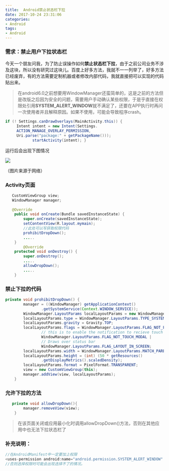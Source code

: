 ```yaml
---
title:  Android禁止状态栏下拉
date: 2017-10-24 23:31:06
categories:
- Android
tags:
- Android
---
```


### 需求：禁止用户下拉状态栏
今天一个朋友问我，为了防止误操作如何**禁止状态栏下拉**，由于之前公司业务不涉及这块，所以没有研究过这块儿。百度上好多方法，我就不一一列举了，好多方法已经废弃，有的方法需要定制机器或者修改内部代码，我就直接把可以实现的代码贴出来。

>在android6.0之前想要用WindowManager还蛮简单的，这是之前的方法但是改版之后因为安全的问题，需要用户手动确认某些权限，于是乎直接在权限处引用**SYSTEM\_ALERT\_WINDOW**就不满足了，还要在APP执行时再问一次使用者并且解释原因。如果不使用，可能会导致程序crash。

```java
if (! Settings.canDrawOverlays(MainActivity.this)) {
     Intent intent = new Intent(Settings.
     ACTION_MANAGE_OVERLAY_PERMISSION,
     Uri.parse("package:" + getPackageName()));
            startActivity(intent); }
```

运行后会出现下图情况

![](http://img.blog.csdn.net/20160727165127868)

（图片来源于网络）

### Activity页面
```java
   CustomViewGroup view;
   WindowManager manager;
   
   @Override
    public void onCreate(Bundle savedInstanceState) {
        super.onCreate(savedInstanceState);
        setContentView(R.layout.mymain);
   		//此处可以写获取权限代码
        prohibitDropDown();
        .....
    }
        @Override
    protected void onDestroy() {
        super.onDestroy();
        .....
        allowDropDown();
        .....
    }
```

### 禁止下拉的代码
```java
private void prohibitDropDown() {
        manager = ((WindowManager) getApplicationContext()
                .getSystemService(Context.WINDOW_SERVICE));
        WindowManager.LayoutParams localLayoutParams = new WindowManager.LayoutParams();
        localLayoutParams.type = WindowManager.LayoutParams.TYPE_SYSTEM_ERROR;
        localLayoutParams.gravity = Gravity.TOP;
        localLayoutParams.flags = WindowManager.LayoutParams.FLAG_NOT_FOCUSABLE|
                // this is to enable the notification to recieve touch events
                WindowManager.LayoutParams.FLAG_NOT_TOUCH_MODAL |
                // Draws over status bar
                WindowManager.LayoutParams.FLAG_LAYOUT_IN_SCREEN;
        localLayoutParams.width = WindowManager.LayoutParams.MATCH_PARENT;
        localLayoutParams.height = (int) (50 * getResources()
                .getDisplayMetrics().scaledDensity);
        localLayoutParams.format = PixelFormat.TRANSPARENT;
        view = new CustomViewGroup(this);
        manager.addView(view, localLayoutParams);
    }
```

### 允许下拉的方法
```java
   private void allowDropDown(){
        manager.removeView(view);
    }
```
>在该页面关闭或应用最小化时调用allowDropDown()方法，否则在其他应用中也无法下拉状态栏了

### 补充说明：
```java
//在AndroidManifest中一定要加上权限
<uses-permission android:name="android.permission.SYSTEM_ALERT_WINDOW" />
//否则选择权限时可能会出现选择不了的情况。
```
